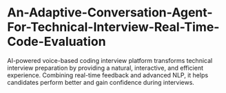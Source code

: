 # An-Adaptive-Conversation-Agent-For-Technical-Interview-Real-Time-Code-Evaluation
AI-powered voice-based coding interview platform transforms technical interview preparation by providing a natural, interactive, and efficient experience. Combining real-time feedback and advanced NLP, it helps candidates perform better and gain confidence during interviews.
